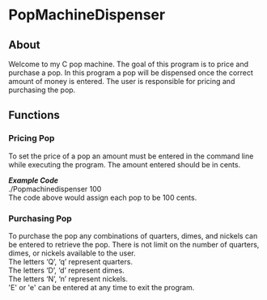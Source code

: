 # PopMachineDispenser

## About 
Welcome to my C pop machine. The goal of this program is to price and purchase a pop. In this program a pop will be dispensed once the correct amount of money is entered. The user is responsible for pricing and purchasing the pop.

## Functions

### Pricing Pop
To set the price of a pop an amount must be entered in the command line while executing the program. The amount entered should be in cents.

***Example Code***  
./Popmachinedispenser 100   
The code above would assign each pop to be 100 cents. 


### Purchasing Pop
To purchase the pop any combinations of quarters, dimes, and nickels can be entered to retrieve the pop. There is not limit on the number of quarters, dimes, or nickels available to the user.  
The letters ‘Q’, ‘q’ represent quarters.    
The letters ‘D’, ‘d’ represent dimes.     
The letters ‘N’, ‘n’ represent nickels.     
'E' or 'e' can be entered at any time to exit the program.  




